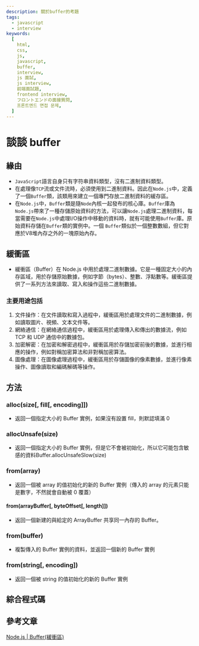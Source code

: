 ```yaml
---
description: 關於buffer的考題
tags:
  - javascript
  - interview
keywords:
  [
    html,
    css,
    js,
    javascript,
    buffer,
    interview,
    js 面試,
    js interview,
    前端面試題,
    frontend interview,
    フロントエンドの面接質問,
    프론트엔드 면접 문제,
  ]
---
```


# 談談 buffer

## 緣由

- `JavaScript`語言自身只有字符串資料類型，沒有二進制資料類型。
- 在處理像`TCP`流或文件流時，必須使用到二進制資料。因此在`Node.js`中，定義了一個`Buffer`類，該類用來建立一個專門存放二進制資料的緩存區。
- 在`Node.js`中，`Buffer`類是隨`Node`內核一起發布的核心庫。`Buffer`庫為`Node.js`帶來了一種存儲原始資料的方法，可以讓`Node.js`處理二進制資料，每當需要在`Node.js`中處理I/O操作中移動的資料時，就有可能使用`Buffer`庫。原始資料存儲在`Buffer`類的實例中。一個 `Buffer`類似於一個整數數組，但它對應於V8堆內存之外的一塊原始內存。

## 緩衝區
* 緩衝區（Buffer）在 Node.js 中用於處理二進制數據。它是一種固定大小的內存區域，用於存儲原始數據，例如字節（bytes）、整數、浮點數等。緩衝區提供了一系列方法來讀取、寫入和操作這些二進制數據。

### 主要用途包括

1. 文件操作：在文件讀取和寫入過程中，緩衝區用於處理文件的二進制數據，例如讀取圖片、視頻、文本文件等。
2. 網絡通信：在網絡通信過程中，緩衝區用於處理傳入和傳出的數據流，例如 TCP 和 UDP 通信中的數據包。
3. 加密解密：在加密和解密過程中，緩衝區用於存儲加密前後的數據，並進行相應的操作，例如對稱加密算法和非對稱加密算法。
4. 圖像處理：在圖像處理過程中，緩衝區用於存儲圖像的像素數據，並進行像素操作、圖像讀取和編碼解碼等操作。

## 方法
### alloc(size[, fill[, encoding]])	
* 返回一個指定大小的 Buffer 實例，如果沒有設置 fill，則默認填滿 0
### allocUnsafe(size)
* 返回一個指定大小的 Buffer 實例，但是它不會被初始化，所以它可能包含敏感的資料Buffer.allocUnsafeSlow(size)
### from(array)
* 返回一個被 array 的值初始化的新的 Buffer 實例（傳入的 array 的元素只能是數字，不然就會自動被 0 覆蓋）
#### from(arrayBuffer[, byteOffset[, length]])
* 返回一個新建的與給定的 ArrayBuffer 共享同一內存的 Buffer。
### from(buffer)
* 複製傳入的 Buffer 實例的資料，並返回一個新的 Buffer 實例
### from(string[, encoding])
* 返回一個被 string 的值初始化的新的 Buffer 實例

## 綜合程式碼


## 參考文章
[Node.js | Buffer(緩衝區)](https://morosedog.gitlab.io/nodejs-20200123-Nodejs-11/)
